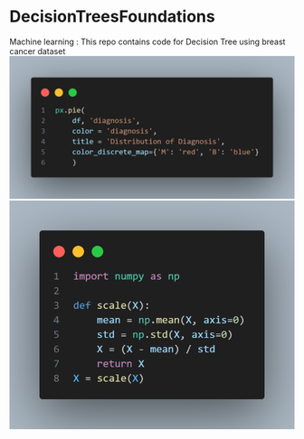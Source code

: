 # DecisionTreesFoundations
Machine learning : This repo contains code for Decision Tree using breast cancer dataset
![alt text](Snaps/pieChart_code.png)
![alt text](Snaps/scaling.png)
